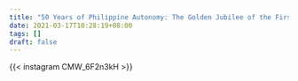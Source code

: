 ```yaml
---
title: "50 Years of Philippine Autonomy: The Golden Jubilee of the First Philippine Legislature"
date: 2021-03-17T10:28:19+08:00
tags: []
draft: false
---
```

{{< instagram CMW_6F2n3kH >}}
